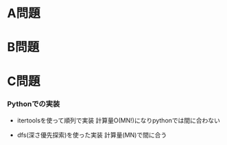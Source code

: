 # A問題

# B問題

# C問題
### Pythonでの実装
- itertoolsを使って順列で実装
計算量O(MN!)になりpythonでは間に合わない

- dfs(深さ優先探索)を使った実装
計算量(MN)で間に合う
